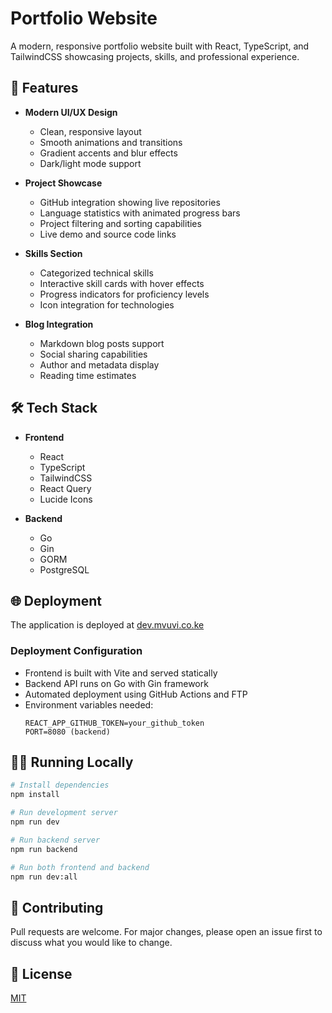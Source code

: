 # Portfolio Website

A modern, responsive portfolio website built with React, TypeScript, and TailwindCSS showcasing projects, skills, and professional experience.

## 🚀 Features

- **Modern UI/UX Design** 
    - Clean, responsive layout
    - Smooth animations and transitions
    - Gradient accents and blur effects
    - Dark/light mode support

- **Project Showcase**
    - GitHub integration showing live repositories
    - Language statistics with animated progress bars
    - Project filtering and sorting capabilities
    - Live demo and source code links

- **Skills Section**  
    - Categorized technical skills
    - Interactive skill cards with hover effects
    - Progress indicators for proficiency levels
    - Icon integration for technologies

- **Blog Integration**
    - Markdown blog posts support
    - Social sharing capabilities
    - Author and metadata display
    - Reading time estimates

## 🛠️ Tech Stack

- **Frontend**
    - React
    - TypeScript
    - TailwindCSS
    - React Query
    - Lucide Icons

- **Backend** 
    - Go
    - Gin
    - GORM
    - PostgreSQL

## 🌐 Deployment

The application is deployed at [dev.mvuvi.co.ke](https://dev.mvuvi.co.ke)

### Deployment Configuration
- Frontend is built with Vite and served statically
- Backend API runs on Go with Gin framework
- Automated deployment using GitHub Actions and FTP
- Environment variables needed:
  ```
  REACT_APP_GITHUB_TOKEN=your_github_token
  PORT=8080 (backend)
  ```

## 🏃‍♂️ Running Locally

```bash
# Install dependencies
npm install

# Run development server
npm run dev

# Run backend server
npm run backend

# Run both frontend and backend
npm run dev:all
```

## 🤝 Contributing

Pull requests are welcome. For major changes, please open an issue first to discuss what you would like to change.

## 📝 License

[MIT](https://choosealicense.com/licenses/mit/)